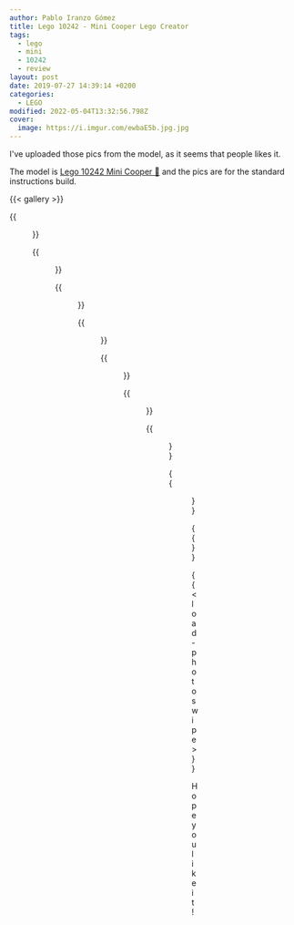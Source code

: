 ```yaml
---
author: Pablo Iranzo Gómez
title: Lego 10242 - Mini Cooper Lego Creator
tags:
  - lego
  - mini
  - 10242
  - review
layout: post
date: 2019-07-27 14:39:14 +0200
categories:
  - LEGO
modified: 2022-05-04T13:32:56.798Z
cover:
  image: https://i.imgur.com/ewbaE5b.jpg.jpg
---
```


I've uploaded those pics from the model, as it seems that people likes it.

The model is [Lego 10242 Mini Cooper 🛒](https://www.amazon.es/dp/B00M0ETSWU?tag=redken-21)
and the pics are for the standard instructions build.

{{< gallery >}}

{{<figure src="https://i.imgur.com/ewbaE5bt.jpg" link="https://i.imgur.com/ewbaE5b.jpg.jpg" alt="Side view" >}}

{{<figure src="https://i.imgur.com/ndvDhi4t.jpg" link="https://i.imgur.com/ndvDhi4.jpg.jpg" alt="Aerial view" >}}

{{<figure src="https://i.imgur.com/ocHIcX3t.jpg" link="https://i.imgur.com/ocHIcX3.jpg.jpg" alt="Motor view" >}}

{{<figure src="https://i.imgur.com/nkJ37xkt.jpg" link="https://i.imgur.com/nkJ37xk.jpg.jpg" alt="Trunk with replacement wheel area open" >}}

{{<figure src="https://i.imgur.com/RN3zp86t.jpg" link="https://i.imgur.com/RN3zp86.jpg.jpg" alt="Trunk with picnic kit" >}}

{{<figure src="https://i.imgur.com/WZ5VIk8t.jpg" link="https://i.imgur.com/WZ5VIk8.jpg.jpg" alt="Picnic kit" >}}

{{<figure src="https://i.imgur.com/s0t0PPbt.jpg" link="https://i.imgur.com/s0t0PPb.jpg.jpg" alt="Steering wheel" >}}

{{<figure src="https://i.imgur.com/XS8MGtvt.jpg" link="https://i.imgur.com/XS8MGtv.jpg.jpg" alt="Front seat moving to access rear seats" >}}

{{</gallery>}}

{{< load-photoswipe >}}

Hope you like it!
